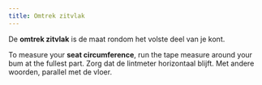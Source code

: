 ```yaml
---
title: Omtrek zitvlak
---
```


De **omtrek zitvlak** is de maat rondom het volste deel van je kont.

To measure your **seat circumference**, run the tape measure around your bum at the fullest part. Zorg dat de lintmeter horizontaal blijft. Met andere woorden, parallel met de vloer.
